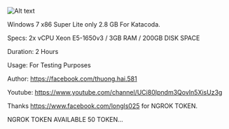 ![Alt text](https://i.ibb.co/8xbcnj4/Capture2.png "Screenshot")

Windows 7 x86 Super Lite only 2.8 GB For Katacoda.

Specs: 2x vCPU Xeon E5-1650v3 / 3GB RAM / 200GB DISK SPACE

Duration: 2 Hours

Usage: For Testing Purposes

Author: https://facebook.com/thuong.hai.581

Youtube: https://www.youtube.com/channel/UCi80Ipndm3QovIn5XisUz3g

Thanks https://www.facebook.com/longls025 for NGROK TOKEN.

NGROK TOKEN AVAILABLE 50 TOKEN...




